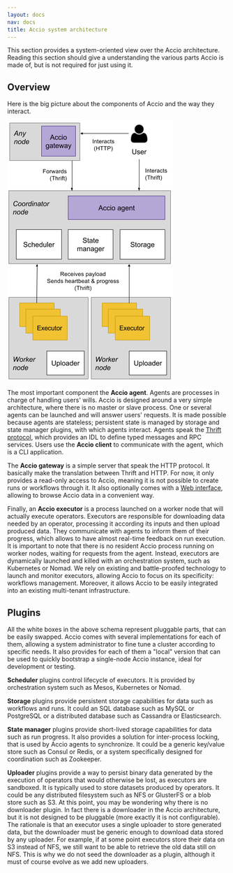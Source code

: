 ```yaml
---
layout: docs
nav: docs
title: Accio system architecture
---
```


This section provides a system-oriented view over the Accio architecture.
Reading this section should give a understanding the various parts Accio is made of, but is not required for just using it.

## Overview

Here is the big picture about the components of Accio and the way they interact.

![Architecture overview](../images/architecture.png)

The most important component the **Accio agent**.
Agents are processes in charge of handling users' wills.
Accio is designed around a very simple architecture, where there is no master or slave process.
One or several agents can be launched and will answer users' requests.
It is made possible because agents are stateless; persistent state is managed by storage and state manager plugins, with which agents interact.
Agents speak the [Thrift protocol](https://thrift.apache.org/), which provides an IDL to define typed messages and RPC services.
Users use the **Accio client** to communicate with the agent, which is a CLI application.

The **Accio gateway** is a simple server that speak the HTTP protocol.
It basically make the translation between Thrift and HTTP.
For now, it only provides a read-only access to Accio, meaning it is not possible to create runs or workflows through it.
It also optionally comes with a [Web interface](web-ui.html), allowing to browse Accio data in a convenient way.

Finally, an **Accio executor** is a process launched on a worker node that will actually execute operators.
Executors are responsible for downloading data needed by an operator, processing it according its inputs and then upload produced data.
They communicate with agents to inform them of their progress, which allows to have almost real-time feedback on run execution.
It is important to note that there is no resident Accio process running on worker nodes, waiting for requests from the agent.
Instead, executors are dynamically launched and killed with an orchestration system, such as Kubernetes or Nomad.
We rely on existing and battle-proofed technology to launch and monitor executors, allowing Accio to focus on its specificity: workflows management.
Moreover, it allows Accio to be easily integrated into an existing multi-tenant infrastructure.

## Plugins

All the white boxes in the above schema represent pluggable parts, that can be easily swapped.
Accio comes with several implementations for each of them, allowing a system administrator to fine tune a cluster according to specific needs.
It also provides for each of them a "local" version that can be used to quickly bootstrap a single-node Accio instance, ideal for development or testing.

**Scheduler** plugins control lifecycle of executors.
It is provided by orchestration system such as Mesos, Kubernetes or Nomad.

**Storage** plugins provide persistent storage capabilities for data such as workflows and runs.
It could an SQL database such as MySQL or PostgreSQL or a distributed database such as Cassandra or Elasticsearch.

**State manager** plugins provide short-lived storage capabilities for data such as run progress.
It also provides a solution for inter-process locking, that is used by Accio agents to synchronize.
It could be a generic key/value store such as Consul or Redis, or a system specifically designed for coordination such as Zookeeper. 

**Uploader** plugins provide a way to persist binary data generated by the execution of operators that would otherwise be lost, as executors are sandboxed.
It is typically used to store datasets produced by operators.
It could be any distributed filesystem such as NFS or GlusterFS or a blob store such as S3.
At this point, you may be wondering why there is no downloader plugin.
In fact there is a downloader in the Accio architecture, but it is not designed to be pluggable (more exactly it is not configurable).
The rationale is that an executor uses a single uploader to store generated data, but the downloader must be generic enough to download data stored by any uploader.
For example, if at some point executors store their data on S3 instead of NFS, we still want to be able to retrieve the old data still on NFS.
This is why we do not seed the downloader as a plugin, although it must of course evolve as we add new uploaders.